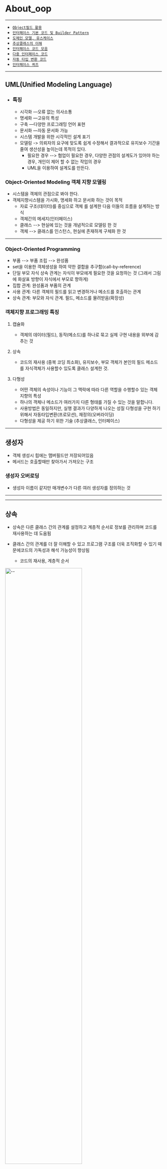 # About\_oop

---
* [`Object필드 활용`](day3%2Fex1)
* [`인터페이스 기본 코드 및 Builder Pattern`](day2)
* [`도메인 모델, 유스케이스`](day5_Domain)
* [`추상클래스의 이해`](day6_abstract)
* [`인터페이스 코드 모음`](day_interface)
* [`다중 인터페이스 코드`](day_interface%2FinterExample)
* [`자동 타입 변환 코드`](day_interface%2FinterExample02)
* [`인터페이스 퀴즈`](..%2F..%2FJava_Test%2FInterfaceQuiz1226)


---
## UML(Unified Modeling Language)

- ### 특징

  * 시각화 —오류 없는 의사소통
  * 명세화 —고유의 특성
  * 구축 —다양한 프로그래밍 언어 표현
  * 문서화 —자동 문서화 가능
  * 시스템 개발을 위한 시각적인 설계 표기
  * 모델링 -> 의뢰자의 요구에 맞도록 쉽게 수정해서 결과적으로 유지보수 기간을 줄여 생산성을 높이는데 목적이 있다.
    * 필요한 경우 --> 협업이 필요한 경우, 다양한 관점의 설계도가 있어야 하는 경우, 개인이 제어 할 수 없는 작업의 경우
    * UML을 이용하여 설계도를 만든다.

### Object-Oriented Modeling 객체 지향 모델링

* 시스템을 객체의 관점으로 봐야 한다.
* 객체지향시스템을 가시화, 명세화 하고 문서화 하는 것이 목적
  * 자료 구조(데이터)를 중심으로 객체 를 설계한 다음 이들의 흐름을 설계하는 방식
  * 객체간의 메세지(인터페이스)
  * 클래스 --> 현실에 있는 것을 개념적으로 모델링 한 것
  * 객체 --> 클래스를 인스턴스, 현실에 존재하게 구체화 한 것

***

### Object-Oriented Programming

* 부품 --> 부품 조립 --> 완성품
* set을 이용한 객체생성을 하여 약한 결합을 추구함(call-by-reference)
* 단일 부모 자식 상속 관계는 자식이 부모에게 필요한 것을 요청하는 것 (그래서 그림에 화살표 방향이 자식에서 부모로 향하게)
* 집합 관계: 완성품과 부품의 관계
* 사용 관계: 다른 객체의 필드를 읽고 변경하거나 메소드를 호출하는 관계
* 상속 관계: 부모와 자식 관계. 필드, 메소드를 물려받음(확장성)

### 객체지향 프로그래밍 특징

1. 캡슐화

   * 객체의 데이터(필드), 동작(메소드)를 하나로 묶고 실제 구현 내용을 외부에 감추는 것

2. 상속

   * 코드의 재사용 (중복 코딩 최소화), 유지보수, 부모 객체가 본인의 필드 메소드를 자식객체가 사용할수 있도록 클래스 설계한 것.

3. 다형성

   - 어떤 객체의 속성이나 기능이 그 맥락에 따라 다른 역할을 수행할수 있는 객체 지향의 특성
   * 하나의 객체나 메소드가 여러가지 다른 형태를 가질 수 있는 것을 말합니다.
   * 사용방법은 동일하지만, 실행 결과가 다양하게 나오는 성질 다형성을 구현 하기 위해서 자동타입변환(프로모션), 재정의(오버라이딩)
   - 다형성을 제공 하기 위한 기술 (추상클래스, 인터페이스)
***

## 생성자

* 객체 생성시 힙에는 맴버필드만 저장되어있음
* 메서드는 호출할때만 찾아가서 가져오는 구조

### 생성자 오버로딩

* 생성자 이름이 같지만 매개변수가 다른 여러 생성자를 정의하는 것

***


***


## 상속

* 상속은 다른 클래스 간의 관계를 설정하고 계층적 순서로 정보를 관리하며 코드를 재사용하는 데 도움됨
* 클래스 간의 관계를 더 잘 이해할 수 있고 프로그램 구조를 더욱 조직화할 수 있기 때문에코드의 가독성과 해석 가능성이 향상됨

  - 코드의 재사용, 계층적 순서

<img src="https://github.com/sanscout1/HRiverStudy/blob/main/src/picture/extends01.png?raw=true" width="70%" alt="--">


* 다중 상속 허용하지 않음. extends 뒤에 하나의 부모 클래스만 상속
* 부모 자식 : Is - A 관계 (extends, implements)

* 부모 A, 자식 B 가 있을 때, `A a = new B();` --> b만 가지고 있는 것을 이용이 불가능

### 오버라이딩
- 이름은 같고 내용 재정의
- 부모 함수의 이름과 동일 하게 자식에게 지어주고, 내용을 변경해서 사용가능

ex) A 부모에 aa() 가 있을 때, B 자식에 aa() 함수명에 내용 다르게 정의
  - A.aa() 와 B.aa() 는 다르게 정의가 가능한 것

- #### (외우자) 만약 `A a = new B()` 했더라도 a.aa() 하면 위에 내용대로면 A의 aa()를 출력해야 할 거 같지만, 여기서는 B의 aa()를 출력함
- 메서드 오버라이딩의 특수한 기능임

---

## 추상화

- 불필요한 정보를 숨기고 효율적으로 코드 짜기 위하여 구현하고자 하는 부분의 범위 축소하는 것
- 코드의 중복을 막고 재사용성을 높일 수 있음, 응용 프로그램이나 프로그램의 보안에 도움이 됨


#### 추상화 유형
- 데이터 추상화 : 자료형을 만들고 구현을 숨기는 것
- 제어추상화 : 작업의 단위 정의를 하고, 재사용 하는 것. 반복되는 코드를 수집하여 하나의 단위로 노출 (오버로딩,오버라이딩)

<img src="https://github.com/sanscout1/HRiverStudy/blob/main/src/picture/abstract01.png?raw=true" width="70%" alt="--">


- 추상클래스를 상속 받는 다면, 추상 메소드를 반드시 정의 해야함
- 상속 받는 자식 클래스가 추상 클래스라면 정의 안해도 됨
### 추상클래스
- 추상 메서드를 선언하여 상속을 통해서 자손 클래스에서 완성하도록 유도하는 클래스입니다. 그래서 미완성 설계도

## 인터페이스
- 기본 설계도
- 추상 클래스는 추상 메서드와 일반 메서드를 포함할 수 있지만, 인터페이스는 추상메서드만 포함할 수 있음

#### 인터페이스는 다중 상속이 가능하여 확장이 열려 있지만, 추상클래스 상속은 최초 상속받은 타입으로 타입 제한이 된다.

- 다중 상속을 구현할 수 있음
- 두 객체를 연결하는 역할
- default, public 가능
- 인터페이스와 추상클래스는 기준 및 표준이 되기 위하여 정의를 하지 않고 기준만 잡아줌
- 유지보수가 편리 (코드에 변경이 있을 때, 영향을 받는 부분을 최소화)

### 인터페이스 사용 이유
- 완전한 추상화 구현 가능
- 다중 상속 구현 가능
- 느슨한 결합 형성 가능

```agsl
rc = new Television();  
rc1 = new Audio();
rc.turnOn();
rc1.turnOn();
```
- 동일 인터페이스로 참조형을 결정하여 생성한 객체들은 생성한 클래스가 무엇이냐에 따라 함수 호출 가능
- #### **인터페이스로 구현한 모든 객체들은 모두 인터페이스로 담을 수 있다**


### 인터페이스에서 사용 가능한 것들

<img src="https://github.com/sanscout1/HRiverStudy/blob/main/src/picture/interface01.png?raw=true" width="70%" alt="--">



#### 인터페이스 선언 종류

- 상수 : public static final --> 상수는 구현객체와 상관 없는 인터페이스 맴버로 바로 접근해서 읽을 수 있다.
- 추상 메소드 : 바디가 없는 메소드 (메소드 선언부만 작성)
- 디폴트 메소드 (default method) :  인터페이스에서 완전한 실행코드를 가진 유일한 메소드, 재정의 시 default 키워드 삭제
  - 디폴트 메소드의 고찰(추상클래스랑 무슨 차이임?)
    - 단일상속과 다중 상속 사용 차이
    - 인터페이스는 Object 클래스의 equals와 hashcode를 디폴트 메서드로 사용할 수 없다
    - 인터페이스는 인스턴스 필드를 가질 수 없다
- 정적 메소드 : (static 메소드)  구현 객체가 없어도 인터페이스 호출만으로 사용 가능



=========================== public =============================
- private 메소드 : 인터페이스에서 외부접근 막고 싶을 떄 사용
  - 디폴트와 정적메소드들의 중복코드를 줄이기 위해
    - private 메소드 
    - private static 메소드

- static은 static 끼리 사용가능한 점 알아 둘 것
- 인터페이스는 super 사용 불가 --> 객체의 주소값을 불러오는 super가 불러올 주소값이 없기 떄문이다.

#### 다중 상속
- 인터페이스 두 개를 동시 적용 하고 싶다면, 두 인터페이스를 새로운 하나의 인터페이스에서 extend 하여 implements 하면 된다.
  ### - [`다중 인터페이스 코드`](https://github.com/sanscout1/javaStudy/tree/main/src/Java_Lecture/About_oop/day_interface/interExample)

#### 자동 타입 변환
- 부모 클래스가 인터페이스를 구현하고 있다면 자식 클래스도 인터페이스 타입으로 자동 타입 변환될 수 있음
- 자식이 인터페이스 같은 부모로 변환 될때 --> promotion
- 부모를 자식으로 형 변활 할때 --> casting  보통 (타입) 함
  ### - [`자동 타입 변환 코드`](https://github.com/sanscout1/javaStudy/tree/main/src/Java_Lecture/About_oop/day_interface/interExample02)

#### 자동 변환 instanceof 유용 문법

``` agsl
public static void ride(Vehicle vehicle){
        if(vehicle instanceof  Bus){
            Bus bus = (Bus) vehicle;
            bus.checkFare();
        }
        //위 아래가 동일 식임 ,,,, 자바 12버전부터 지원
        if(vehicle instanceof Bus bus) bus.checkFare();
        vehicle.run();
    }
```

---

### 인터페이스는 인터페이스 상속할때 extends 사용


### 싱글톤

> https://inpa.tistory.com/entry/GOF-%F0%9F%92%A0-%EC%8B%B1%EA%B8%80%ED%86%A4Singleton-%ED%8C%A8%ED%84%B4-%EA%BC%BC%EA%BC%BC%ED%95%98%EA%B2%8C-%EC%95%8C%EC%95%84%EB%B3%B4%EC%9E%90